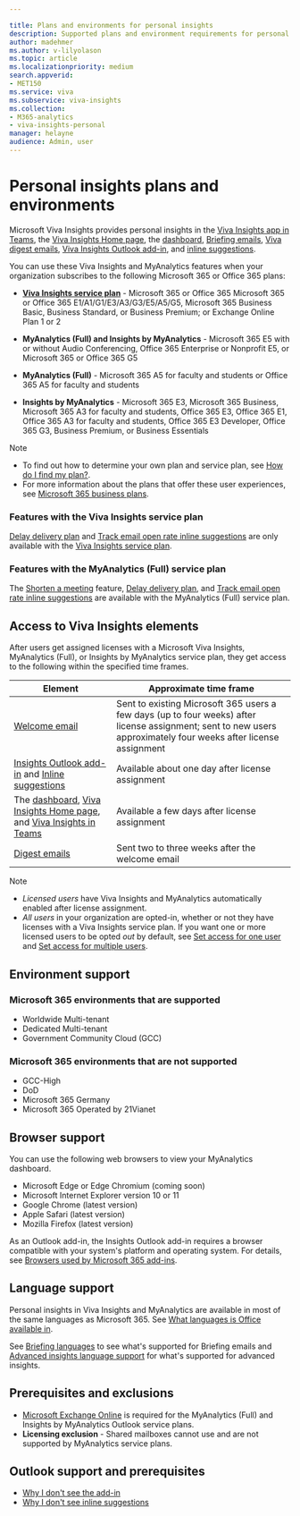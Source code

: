 ```yaml
---

title: Plans and environments for personal insights
description: Supported plans and environment requirements for personal insights in Microsoft Viva Insights and in MyAnalytics
author: madehmer
ms.author: v-lilyolason
ms.topic: article
ms.localizationpriority: medium 
search.appverid:
- MET150
ms.service: viva 
ms.subservice: viva-insights 
ms.collection: 
- M365-analytics
- viva-insights-personal
manager: helayne
audience: Admin, user
---
```


# Personal insights plans and environments

Microsoft Viva Insights provides personal insights in the [Viva Insights app in Teams](../teams/viva-teams-app.md), the [Viva Insights Home page](../use/home-web.md), the [dashboard](../use/dashboard-2.md), [Briefing emails](../Briefing/be-overview.md), [Viva digest emails](../use/email-digests-3.md), [Viva Insights Outlook add-in](../use/add-in.md), and [inline suggestions](../use/mya-notifications.md).

You can use these Viva Insights and MyAnalytics features when your organization subscribes to the following Microsoft 365 or Office 365 plans:

* [**Viva Insights service plan**](https://www.microsoft.com/microsoft-viva/buy-insights) - Microsoft 365 or Office 365 Microsoft 365 or Office 365 E1/A1/G1/E3/A3/G3/E5/A5/G5, Microsoft 365 Business Basic, Business Standard, or Business Premium; or Exchange Online Plan 1 or 2

* **MyAnalytics (Full) and Insights by MyAnalytics** - Microsoft 365 E5 with or without Audio Conferencing, Office 365 Enterprise or Nonprofit E5, or Microsoft 365 or Office 365 G5

* **MyAnalytics (Full)** - Microsoft 365 A5 for faculty and students or Office 365 A5 for faculty and students

* **Insights by MyAnalytics** - Microsoft 365 E3, Microsoft 365 Business, Microsoft 365 A3 for faculty and students, Office 365 E3, Office 365 E1, Office 365 A3 for faculty and students, Office 365 E3 Developer, Office 365 G3, Business Premium, or Business Essentials

>[!Note]
>
>* To find out how to determine your own plan and service plan, see [How do I find my plan?](../overview/mya-faq.md#q4-how-can-i-find-out-what-my-plan-is).
>* For more information about the plans that offer these user experiences, see [Microsoft 365 business plans](https://www.microsoft.com/microsoft-365/compare-microsoft-365-enterprise-plans).

### Features with the Viva Insights service plan

[Delay delivery plan](../use/delay-delivery.md) and [Track email open rate inline suggestions](../use/mya-notifications.md#track-email-open-rate) are only available with the [Viva Insights service plan](https://www.microsoft.com/microsoft-viva/buy-insights).

### Features with the MyAnalytics (Full) service plan

The [Shorten a meeting](../use/mya-notifications.md#shorten-a-meeting) feature, [Delay delivery plan](../use/delay-delivery.md), and [Track email open rate inline suggestions](../use/mya-notifications.md#track-email-open-rate) are available with the MyAnalytics (Full) service plan.

## Access to Viva Insights elements

After users get assigned licenses with a Microsoft Viva Insights, MyAnalytics (Full), or Insights by MyAnalytics service plan, they get access to the following within the specified time frames.

| Element | Approximate time frame |
| ------- | ------------------|
| [Welcome email](../use/mya-welcome-email.md) | Sent to existing Microsoft 365 users a few days (up to four weeks) after license assignment; sent to new users approximately four weeks after license assignment |
| [Insights Outlook add-in](../use/add-in.md) and [Inline suggestions](../use/mya-notifications.md) | Available about one day after license assignment |
| The [dashboard](../use/dashboard-2.md), [Viva Insights Home page](../use/home-web.md), and [Viva Insights in Teams](../teams/viva-teams-app.md) | Available a few days after license assignment |
| [Digest emails](../use/email-digests-3.md) | Sent two to three weeks after the welcome email |

>[!Note]  
>
>* _Licensed users_ have Viva Insights and MyAnalytics automatically enabled after license assignment.
>* _All users_ in your organization are opted-in, whether or not they have licenses with a Viva Insights service plan. If you want one or more licensed users to be opted _out_ by default, see [Set access for one user](../setup/configure.md#set-access-for-one-user) and [Set access for multiple users](../setup/configure.md#set-access-for-multiple-users).

## Environment support

### Microsoft 365 environments that are supported

* Worldwide Multi-tenant
* Dedicated Multi-tenant
* Government Community Cloud (GCC)

### Microsoft 365 environments that are not supported

* GCC-High
* DoD
* Microsoft 365 Germany
* Microsoft 365 Operated by 21Vianet

<!-- *NOT* REMOVED 21 APRIL 2021! but there are changes to the Germany situation: * Microsoft 365 Germany  -->

## Browser support

You can use the following web browsers to view your MyAnalytics dashboard.

* Microsoft Edge or Edge Chromium (coming soon)
* Microsoft Internet Explorer version 10 or 11
* Google Chrome (latest version)
* Apple Safari (latest version)
* Mozilla Firefox (latest version)

As an Outlook add-in, the Insights Outlook add-in requires a browser compatible with your system's platform and operating system. For details, see [Browsers used by Microsoft 365 add-ins](/office/dev/add-ins/concepts/browsers-used-by-office-web-add-ins).

## Language support

Personal insights in Viva Insights and MyAnalytics are available in most of the same languages as Microsoft 365. See [What languages is Office available in](https://support.office.com/article/what-languages-is-office-available-in-26d30382-9fba-45dd-bf55-02ab03e2a7ec).

See [Briefing languages](../briefing/be-languages.md) to see what's supported for Briefing emails and [Advanced insights language support](../../overview/supported-languages.md) for what's supported for advanced insights.

## Prerequisites and exclusions

* [Microsoft Exchange Online](/office365/servicedescriptions/exchange-online-service-description/exchange-online-service-description) is required for the MyAnalytics (Full) and Insights by MyAnalytics Outlook service plans.
* **Licensing exclusion** - Shared mailboxes cannot use and are not supported by MyAnalytics service plans.

## Outlook support and prerequisites

* [Why I don't see the add-in](../use/add-in.md#why-i-do-not-see-the-add-in)
* [Why I don't see inline suggestions](../use/mya-notifications.md#why-i-do-not-see-inline-suggestions)
